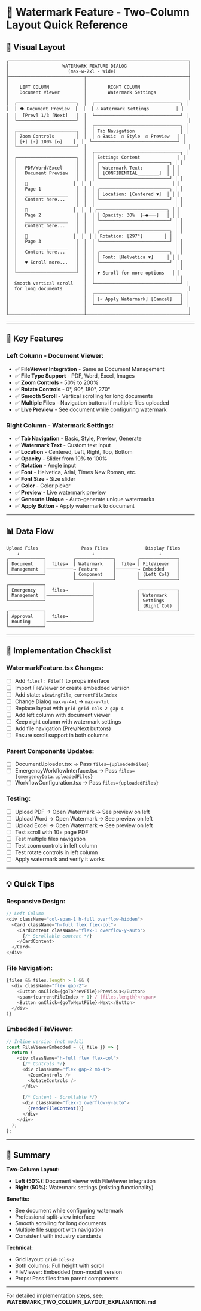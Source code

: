 # 🎨 Watermark Feature - Two-Column Layout Quick Reference

## 📐 **Visual Layout**

```
┌───────────────────────────────────────────────────────────────────┐
│                    WATERMARK FEATURE DIALOG                       │
│                      (max-w-7xl - Wide)                           │
├────────────────────────────┬──────────────────────────────────────┤
│                            │                                      │
│    LEFT COLUMN             │        RIGHT COLUMN                  │
│    Document Viewer         │        Watermark Settings            │
│                            │                                      │
│  ┌──────────────────────┐  │  ┌────────────────────────────────┐ │
│  │ 👁 Document Preview  │  │  │ 💧 Watermark Settings          │ │
│  │  [Prev] 1/3 [Next]   │  │  └────────────────────────────────┘ │
│  └──────────────────────┘  │                                      │
│                            │  ┌────────────────────────────────┐ │
│  ┌──────────────────────┐  │  │ Tab Navigation                 │ │
│  │ Zoom Controls        │  │  │ ○ Basic  ○ Style  ○ Preview   │ │
│  │ [+] [-] 100% [↻]    │  │  └────────────────────────────────┘ │
│  └──────────────────────┘  │                                      │
│                            │  ┌────────────────────────────────┐ │
│  ┌──────────────────────┐  │  │ Settings Content              │ │
│  │                      │  │  │ ┌──────────────────────────┐ │ │
│  │   PDF/Word/Excel     │  │  │ │ Watermark Text:         │ │ │
│  │   Document Preview   │  │  │ │ [CONFIDENTIAL________]  │ │ │
│  │                      │  │  │ └──────────────────────────┘ │ │
│  │   📄                 │  │  │                              │ │
│  │   Page 1             │  │  │ ┌──────────────────────────┐ │ │
│  │   ________________   │  │  │ │ Location: [Centered ▼]  │ │ │
│  │   Content here...    │  │  │ └──────────────────────────┘ │ │
│  │                      │  │  │                              │ │
│  │   📄                 │  │  │ ┌──────────────────────────┐ │ │
│  │   Page 2             │  │  │ │ Opacity: 30%  [─●───]   │ │ │
│  │   ________________   │  │  │ └──────────────────────────┘ │ │
│  │   Content here...    │  │  │                              │ │
│  │                      │  │  │ ┌──────────────────────────┐ │ │
│  │   📄                 │  │  │ │ Rotation: [297°]        │ │ │
│  │   Page 3             │  │  │ └──────────────────────────┘ │ │
│  │   ________________   │  │  │                              │ │
│  │   Content here...    │  │  │ ┌──────────────────────────┐ │ │
│  │                      │  │  │ │ Font: [Helvetica ▼]     │ │ │
│  │   ▼ Scroll more...   │  │  │ └──────────────────────────┘ │ │
│  │                      │  │  │                              │ │
│  └──────────────────────┘  │  │ ▼ Scroll for more options   │ │
│                            │  │                              │ │
│  Smooth vertical scroll    │  └────────────────────────────────┘ │
│  for long documents        │                                      │
│                            │  ┌────────────────────────────────┐ │
│                            │  │ [✓ Apply Watermark] [Cancel]   │ │
│                            │  └────────────────────────────────┘ │
│                            │                                      │
└────────────────────────────┴──────────────────────────────────────┘
```

---

## 🔑 **Key Features**

### **Left Column - Document Viewer:**
- ✅ **FileViewer Integration** - Same as Document Management
- ✅ **File Type Support** - PDF, Word, Excel, Images
- ✅ **Zoom Controls** - 50% to 200%
- ✅ **Rotate Controls** - 0°, 90°, 180°, 270°
- ✅ **Smooth Scroll** - Vertical scrolling for long documents
- ✅ **Multiple Files** - Navigation buttons if multiple files uploaded
- ✅ **Live Preview** - See document while configuring watermark

### **Right Column - Watermark Settings:**
- ✅ **Tab Navigation** - Basic, Style, Preview, Generate
- ✅ **Watermark Text** - Custom text input
- ✅ **Location** - Centered, Left, Right, Top, Bottom
- ✅ **Opacity** - Slider from 10% to 100%
- ✅ **Rotation** - Angle input
- ✅ **Font** - Helvetica, Arial, Times New Roman, etc.
- ✅ **Font Size** - Size slider
- ✅ **Color** - Color picker
- ✅ **Preview** - Live watermark preview
- ✅ **Generate Unique** - Auto-generate unique watermarks
- ✅ **Apply Button** - Apply watermark to document

---

## 📊 **Data Flow**

```
Upload Files                Pass Files              Display Files
    ↓                           ↓                        ↓
┌─────────────┐          ┌──────────────┐        ┌──────────────┐
│ Document    │  files→  │ Watermark    │  file→ │ FileViewer   │
│ Management  │──────────→ Feature      │────────→ Embedded     │
└─────────────┘          │ Component    │        │ (Left Col)   │
                         └──────────────┘        └──────────────┘
┌─────────────┐                 │
│ Emergency   │  files→         │                ┌──────────────┐
│ Management  │─────────────────┤                │ Watermark    │
└─────────────┘                 │                │ Settings     │
                                │                │ (Right Col)  │
┌─────────────┐                 │                └──────────────┘
│ Approval    │  files→         │
│ Routing     │─────────────────┘
└─────────────┘
```

---

## 🎯 **Implementation Checklist**

### **WatermarkFeature.tsx Changes:**
- [ ] Add `files?: File[]` to props interface
- [ ] Import FileViewer or create embedded version
- [ ] Add state: `viewingFile`, `currentFileIndex`
- [ ] Change Dialog `max-w-4xl` → `max-w-7xl`
- [ ] Replace layout with `grid grid-cols-2 gap-4`
- [ ] Add left column with document viewer
- [ ] Keep right column with watermark settings
- [ ] Add file navigation (Prev/Next buttons)
- [ ] Ensure scroll support in both columns

### **Parent Components Updates:**
- [ ] DocumentUploader.tsx → Pass `files={uploadedFiles}`
- [ ] EmergencyWorkflowInterface.tsx → Pass `files={emergencyData.uploadedFiles}`
- [ ] WorkflowConfiguration.tsx → Pass `files={uploadedFiles}`

### **Testing:**
- [ ] Upload PDF → Open Watermark → See preview on left
- [ ] Upload Word → Open Watermark → See preview on left
- [ ] Upload Excel → Open Watermark → See preview on left
- [ ] Test scroll with 10+ page PDF
- [ ] Test multiple files navigation
- [ ] Test zoom controls in left column
- [ ] Test rotate controls in left column
- [ ] Apply watermark and verify it works

---

## 💡 **Quick Tips**

### **Responsive Design:**
```typescript
// Left Column
<div className="col-span-1 h-full overflow-hidden">
  <Card className="h-full flex flex-col">
    <CardContent className="flex-1 overflow-y-auto">
      {/* Scrollable content */}
    </CardContent>
  </Card>
</div>
```

### **File Navigation:**
```typescript
{files && files.length > 1 && (
  <div className="flex gap-2">
    <Button onClick={goToPrevFile}>Previous</Button>
    <span>{currentFileIndex + 1} / {files.length}</span>
    <Button onClick={goToNextFile}>Next</Button>
  </div>
)}
```

### **Embedded FileViewer:**
```typescript
// Inline version (not modal)
const FileViewerEmbedded = ({ file }) => {
  return (
    <div className="h-full flex flex-col">
      {/* Controls */}
      <div className="flex gap-2 mb-4">
        <ZoomControls />
        <RotateControls />
      </div>
      
      {/* Content - Scrollable */}
      <div className="flex-1 overflow-y-auto">
        {renderFileContent()}
      </div>
    </div>
  );
};
```

---

## 📝 **Summary**

**Two-Column Layout:**
- **Left (50%):** Document viewer with FileViewer integration
- **Right (50%):** Watermark settings (existing functionality)

**Benefits:**
- See document while configuring watermark
- Professional split-view interface
- Smooth scrolling for long documents
- Multiple file support with navigation
- Consistent with industry standards

**Technical:**
- Grid layout: `grid-cols-2`
- Both columns: Full height with scroll
- FileViewer: Embedded (non-modal) version
- Props: Pass files from parent components

---

For detailed implementation steps, see:
**WATERMARK_TWO_COLUMN_LAYOUT_EXPLANATION.md**
